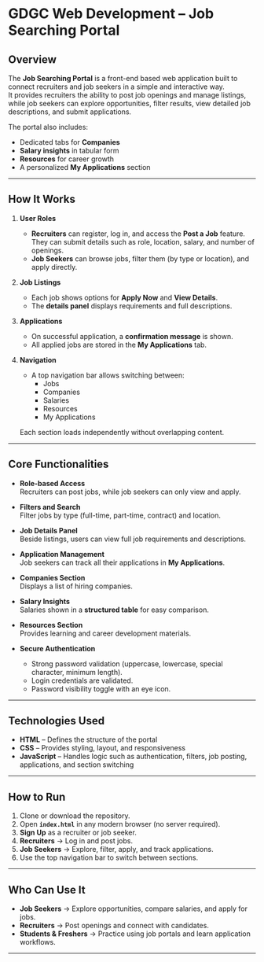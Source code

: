 # GDGC Web Development – Job Searching Portal

## Overview
The **Job Searching Portal** is a front-end based web application built to connect recruiters and job seekers in a simple and interactive way.  
It provides recruiters the ability to post job openings and manage listings, while job seekers can explore opportunities, filter results, view detailed job descriptions, and submit applications.  

The portal also includes:
- Dedicated tabs for **Companies**
- **Salary insights** in tabular form
- **Resources** for career growth
- A personalized **My Applications** section

---

## How It Works
1. **User Roles**
   - **Recruiters** can register, log in, and access the **Post a Job** feature.  
     They can submit details such as role, location, salary, and number of openings.
   - **Job Seekers** can browse jobs, filter them (by type or location), and apply directly.

2. **Job Listings**
   - Each job shows options for **Apply Now** and **View Details**.
   - The **details panel** displays requirements and full descriptions.

3. **Applications**
   - On successful application, a **confirmation message** is shown.
   - All applied jobs are stored in the **My Applications** tab.

4. **Navigation**
   - A top navigation bar allows switching between:
     - Jobs  
     - Companies  
     - Salaries  
     - Resources  
     - My Applications  

   Each section loads independently without overlapping content.

---

## Core Functionalities
- **Role-based Access**  
  Recruiters can post jobs, while job seekers can only view and apply.

- **Filters and Search**  
  Filter jobs by type (full-time, part-time, contract) and location.

- **Job Details Panel**  
  Beside listings, users can view full job requirements and descriptions.

- **Application Management**  
  Job seekers can track all their applications in **My Applications**.

- **Companies Section**  
  Displays a list of hiring companies.

- **Salary Insights**  
  Salaries shown in a **structured table** for easy comparison.

- **Resources Section**  
  Provides learning and career development materials.

- **Secure Authentication**  
  - Strong password validation (uppercase, lowercase, special character, minimum length).  
  - Login credentials are validated.  
  - Password visibility toggle with an eye icon.

---

## Technologies Used
- **HTML** – Defines the structure of the portal  
- **CSS** – Provides styling, layout, and responsiveness  
- **JavaScript** – Handles logic such as authentication, filters, job posting, applications, and section switching  

---

## How to Run
1. Clone or download the repository.  
2. Open **`index.html`** in any modern browser (no server required).  
3. **Sign Up** as a recruiter or job seeker.  
4. **Recruiters** → Log in and post jobs.  
5. **Job Seekers** → Explore, filter, apply, and track applications.  
6. Use the top navigation bar to switch between sections.

---

## Who Can Use It
- **Job Seekers** → Explore opportunities, compare salaries, and apply for jobs.  
- **Recruiters** → Post openings and connect with candidates.  
- **Students & Freshers** → Practice using job portals and learn application workflows.  

---
